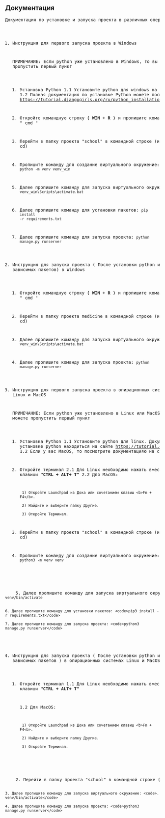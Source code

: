 <h2 style="align-items: center">Документация</h2>
<pre>
Документация по установке и запуска проекта в различных операционных системах.

1) Инструкция для первого запуска проекта в Windows

    ПРИМЕЧАНИЕ: Если python уже установлено в Windows, то вы можете пропустить первый пункт 

    1. Установка Python
        1.1 Установите python для windows на сайте https://www.python.org/ftp/python/3.10.6/python-3.10.6.exe
        1.2 Полная документация по установке Python можете посмотреть на сайте https://tutorial.djangogirls.org/ru/python_installation/

    2. Откройте командную строку <b>( WIN + R )</b> и  пропишите команду " cmd "

    3. Перейти в папку проекта "school" в командной строке (используя cd)

    4. Пропишите команду для создание виртуального окружение: <code>python -m venv venv_win</code>

    5. Далее пропишите команду для запуска виртуального окружение: <code>venv_win\Scripts\activate.bat</code>

    6. Далее пропишите команду для установки пакетов: <code>pip install -r requirements.txt</code>

    7. Далее пропишите команду для запуска проекта: <code>python manage.py runserver</code>


2) Инструкция для запуска проекта ( После установки python и зависимых пакетов) в Windows

    1. Откройте командную строку <b>( WIN + R )</b> и  пропишите команду " cmd "

    2. Перейти в папку проекта medicine в командной строке (используя cd)

    3. Далее пропишите команду для запуска виртуального окружение: <code>venv_win\Scripts\activate.bat</code>

    4. Далее пропишите команду для запуска проекта: <code>python manage.py runserver</code>


3) Инструкция для первого запуска проекта в опирационных системах Linux и MacOS

    ПРИМЕЧАНИЕ: Если python уже установлено в Linux или MacOS, то вы можете пропустить первый пункт 

    1. Установка Python
        1.1 Установите python для linux. Документация по установке python находиться на сайте https://tutorial.djangogirls.org/ru/python_installation/
        1.2 Если у вас MacOS, то посмотрите документацияю на сайте https://pythonru.com/baza-znanij/kak-skachat-i-ustanovit-python-na-mac-oc-x

    2. Откройте терминал 
        2.1 Для Linux необходимо нажать вместе горячие клавиши <b>"CTRL + ALT+ T"</b>
        2.2 Для MacOS:

            1) Откройте Launchpad из Дока или сочетанием клавиш <b>Fn + F4</b>.

            2) Найдите и выберите папку Другие.

            3) Откройте Терминал.

    3. Перейти в папку проекта "school" в командной строке (используя cd)

    4. Пропишите команду для создание виртуального окружение: <code>python3 -m venv venv</code>
</code>
    5. Далее пропишите команду для запуска виртуального окружение: <code>. venv/bin/activate</code>

    6. Далее пропишите команду для установки пакетов: <code>pip3 install -r requirements.txt</code>

    7. Далее пропишите команду для запуска проекта: <code>python3 manage.py runserver</code>


4) Инструкция для запуска проекта ( После установки python и зависимых пакетов ) в опирационных системах Linux и MacOS

    1. Откройте терминал
        1.1 Для Linux необходимо нажать вместе горячие клавиши <b>"CTRL + ALT+ T"</b>

        1.2 Для MacOS:

            1) Откройте Launchpad из Дока или сочетанием клавиш <b>Fn + F4<b>.

            2) Найдите и выберите папку Другие.

            3) Откройте Терминал.
</code>
    2. Перейти в папку проекта "school" в командной строке (используя cd)

    3. Далее пропишите команду для запуска виртуального окружение: <code>. venv/bin/activate</code>

    4. Далее пропишите команду для запуска проекта: <code>python3 manage.py runserver</code>
</pre>
